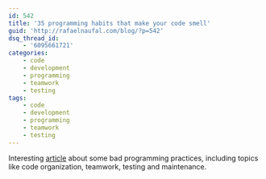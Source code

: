 ```yaml
---
id: 542
title: '35 programming habits that make your code smell'
guid: 'http://rafaelnaufal.com/blog/?p=542'
dsq_thread_id:
    - '6095661721'
categories:
    - code
    - development
    - programming
    - teamwork
    - testing
tags:
    - code
    - development
    - programming
    - teamwork
    - testing
---
```


Interesting [article](https://techbeacon.com/35-bad-programming-habits-make-your-code-smell) about some bad programming practices, including topics like code organization, teamwork, testing and maintenance.